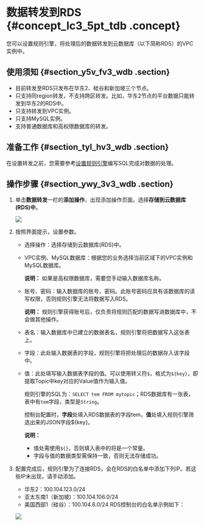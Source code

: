 # 数据转发到RDS {#concept_lc3_5pt_tdb .concept}

您可以设置规则引擎，将处理后的数据转发到云数据库（以下简称RDS）的VPC实例中。

## 使用须知 {#section_y5v_fv3_wdb .section}

-   目前转发至RDS只发布在华东2、硅谷和新加坡三个节点。
-   只支持同region转发，不支持跨区转发。比如，华东2节点的平台数据只能转发到华东2的RDS中。
-   只支持转发到VPC实例。
-   只支持MySQL实例。
-   支持普通数据库和高权限数据库的转发。

## 准备工作 {#section_tyl_hv3_wdb .section}

在设置转发之前，您需要参考[设置规则引擎](cn.zh-CN/用户指南/规则引擎/设置规则引擎.md#)编写SQL完成对数据的处理。

## 操作步骤 {#section_ywy_3v3_wdb .section}

1.  单击**数据转发**一栏的**添加操作**，出现添加操作页面。选择**存储到云数据库\(RDS\)中**。

    ![](http://static-aliyun-doc.oss-cn-hangzhou.aliyuncs.com/assets/img/7547/2856_zh-CN.png)

2.  按照界面提示，设置参数。
    -   选择操作：选择存储到云数据库\(RDS\)中。
    -   VPC实例、MySQL数据库：根据您的业务选择当前区域下的VPC实例和MySQL数据库。

        **说明：** 如果是高权限数据库，需要您手动输入数据库名称。

    -   账号、密码：输入数据库的账号、密码。此账号密码应具有该数据库的读写权限，否则规则引擎无法将数据写入RDS。

        **说明：** 规则引擎获得账号后，仅负责将规则匹配的数据写进数据库中，不会做其他操作。

    -   表名：输入数据库中已建立的数据表名，规则引擎将把数据写入这张表上。
    -   字段：此处输入数据表的字段，规则引擎将把处理后的数据存入该字段中。
    -   值：此处填写输入数据表字段的值。可以使用转义符`$`，格式为`${key}`，即提取Topic中key对应的Value值作为输入值。

        规则引擎的SQL为：`SELECT tem FROM mytopic`；RDS数据库有一张表，表中有`tem`字段，类型是`String`。

        控制台配置时，**字段**处填入RDS数据表的字段tem，**值**处填入规则引擎筛选出来的JSON字段$\{key\}。

        **说明：** 

        -   值处需使用`${}`，否则填入表中的将是一个常量。
        -   字段与值的数据类型需保持一致，否则无法存储成功。
3.  配置完成后，规则引擎为了连接RDS，会在RDS的白名单中添加下列IP。若这些IP未出现，请手动添加。

    -   华东2：100.104.123.0/24
    -   亚太东南1（新加坡\)：100.104.106.0/24
    -   美国西部1（硅谷）：100.104.8.0/24
    RDS控制台的白名单示例如下：

    ![](http://static-aliyun-doc.oss-cn-hangzhou.aliyuncs.com/assets/img/7547/3010_zh-CN.png)


